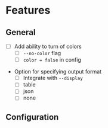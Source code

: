 # Features

## General
- [ ] Add ability to turn of colors
  - [ ] `--no-color` flag
  - [ ] `color = false` in config
- Option for specifying output format
  - [ ] Integrate with `--display`
  - [ ] table
  - [ ] json
  - [ ] none

## Configuration

